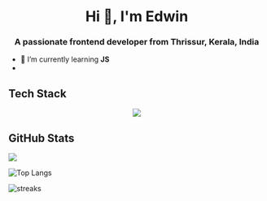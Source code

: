 <h1 align="center">Hi 👋, I'm Edwin </h1>

<h3 align="center"> A passionate frontend developer from Thrissur, Kerala, India </h3>

- 🌱 I’m currently learning **JS**
-  
## Tech Stack
<div align="center">
  <p align="center">
  <a href="https://skillicons.dev">
    <img src="https://skillicons.dev/icons?i=html,css,js,react,c,git,github,nodejs" />
  </a>

</div>

## GitHub Stats

![](https://komarev.com/ghpvc/?username=eduzzz03&style=for-the-badge)
 
![Top Langs](https://github-readme-stats.vercel.app/api/top-langs/?username=eduzzz03&layout=compact&theme=dracula&hide_border=true)

![streaks](https://github-readme-streak-stats.herokuapp.com/?user=eduzzz03&theme=monokai-metallian&hide_border=true)
